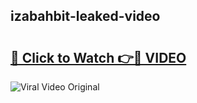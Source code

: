 ## izabahbit-leaked-video 

# <h2><a href="http://freeplayer.one?title=izabahbit-leaked-video&ref=21J">🔗 Click to Watch 👉🔴 VIDEO</a></h2>

<a href="http://freeplayer.one?title=izabahbit-leaked-video&ref=21J" rel="nofollow" data-target="animated-image.originalLink"><img src="https://i.ibb.co.com/xMMVF88/686577567.gif" alt="Viral Video Original" style="max-width: 100%; display: inline-block;" data-target="animated-image.originalImage"></a>

